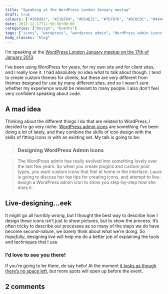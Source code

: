 ```yaml
---
title: "Speaking at the WordPress London January meetup"
draft: true
colours: ["#299dd2", "#216F94", "#D54E21", "#7b7b7b", "#DCDCDC", "#444444", "#F7F7F7"]
date: 2012-12-17T11:56:56+00:00
categories: ["Design", "Events"]
tags: ["icons", "wordpress", "wordpress admin", "WordPress admin icons"]
body_classes: "blog"
---
```


I’m speaking at the [WordPress London January meetup on the 17th of January 2013](http://www.meetup.com/London-WordPress/events/81910532/).

I’ve been using WordPress for years, for my own site and for client sites, and I really love it. I had absolutely no idea what to talk about though. I tend to create custom themes for clients, but these are very different from themes designed for use by many different sites, and so I wasn’t sure whether my experience would be relevant to many people. I also don’t feel very confident speaking about code.

## A mad idea

Thinking about the different things I do that are related to WordPress, I decided to go very niche. [WordPress admin icons](/project/wordpress-admin-icons/ "WordPress Admin Icons") are something I’ve been doing a lot of lately, and they combine the skills of icon design with the skills of fitting icons in with an existing set. My talk is going to be:

> ### Designing WordPress Admin Icons

> The WordPress admin has really evolved into something lovely over the last few years. So when you create plugins and custom post types, you want custom icons that feel at home in the interface. Laura is going to discuss her top tips for creating icons, and attempt to live-design a WordPress admin icon to show you step-by-step how she does it.

## Live-designing…eek

It might go all horribly wrong, but I thought the best way to describe how I design these icons isn’t just to show pictures, but to show the process. It’s often tricky to describe our processes as so many of the steps we do have become second-nature, we barely think about what we’re doing. So *hopefully*, designing live will help me do a better job of explaining the tools and techniques that I use.

### I’d love to see you there!

If you’re going to be there, do say hello! At the moment [it looks as though there’s no space left](http://www.meetup.com/London-WordPress/events/81910532/), but more spots will open up before the event.

## 2 comments

<ol class="commentlist">
			</ol>
